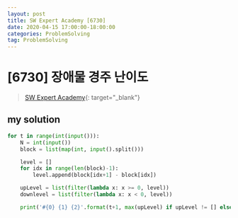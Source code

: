 ```yaml
---
layout: post
title: SW Expert Academy [6730]
date: 2020-04-15 17:00:00-18:00:00
categories: ProblemSolving
tag: ProblemSolving
---
```


# [6730] 장애물 경주 난이도
> [SW Expert Academy](https://swexpertacademy.com/main/main.do){: target="_blank"}

## my solution
```python
for t in range(int(input())):
    N = int(input())
    block = list(map(int, input().split()))

    level = []
    for idx in range(len(block)-1):
        level.append(block[idx+1] - block[idx])

    upLevel = list(filter(lambda x: x >= 0, level))
    downlevel = list(filter(lambda x: x < 0, level))

    print('#{0} {1} {2}'.format(t+1, max(upLevel) if upLevel != [] else 0, abs(min(downlevel)) if downlevel != [] else 0))
```
